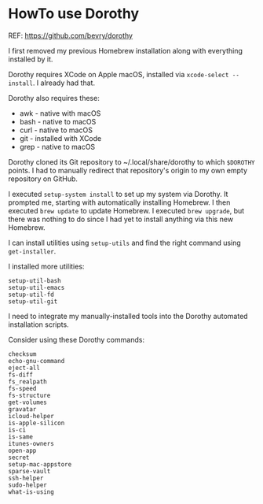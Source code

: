 # HowTo use Dorothy
REF: https://github.com/bevry/dorothy

I first removed my previous Homebrew installation
along with everything installed by it.

Dorothy requires XCode on Apple macOS,
installed via `xcode-select --install`.
I already had that.

Dorothy also requires these:
* awk - native with macOS
* bash - native to macOS
* curl - native to macOS
* git - installed with XCode
* grep - native to macOS

Dorothy cloned its Git repository
to ~/.local/share/dorothy
to which `$DOROTHY` points.
I had to manually redirect
that repository's origin
to my own empty repository
on GitHub.

I executed `setup-system install`
to set up my system via Dorothy.
It prompted me,
starting with automatically installing Homebrew.
I then executed `brew update` to update Homebrew.
I executed `brew upgrade`,
but there was nothing to do
since I had yet to install anything
via this new Homebrew.

I can install utilities using `setup-utils`
and find the right command using `get-installer`.

I installed more utilities:
~~~
setup-util-bash
setup-util-emacs
setup-util-fd
setup-util-git
~~~

I need to integrate my manually-installed tools
into the Dorothy automated installation scripts.

Consider using these Dorothy commands:
~~~
checksum
echo-gnu-command
eject-all
fs-diff
fs_realpath
fs-speed
fs-structure
get-volumes
gravatar
icloud-helper
is-apple-silicon
is-ci
is-same
itunes-owners
open-app
secret
setup-mac-appstore
sparse-vault
ssh-helper
sudo-helper
what-is-using
~~~
